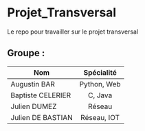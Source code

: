 # Projet_Transversal
Le repo pour travailler sur le projet transversal

## Groupe :

| Nom               | Spécialité |
|-------------------|:----------:|
|Augustin BAR       | Python, Web|
|Baptiste CELERIER  | C, Java          |
|Julien DUMEZ       | Réseau     |
|Julien DE BASTIAN  | Réseau, IOT|
